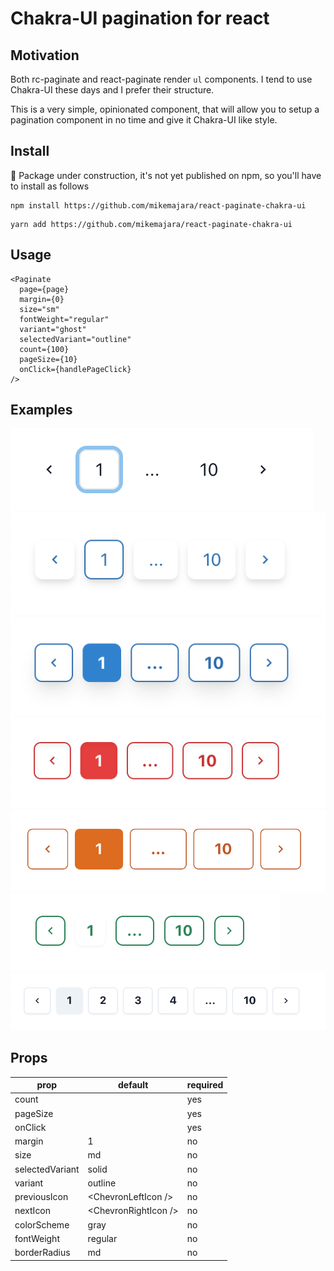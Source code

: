 # Chakra-UI pagination for react

## Motivation

Both rc-paginate and react-paginate render `ul` components. I tend to use Chakra-UI these days and I prefer their structure.

This is a very simple, opinionated component, that will allow you to setup a pagination component in no time and give it Chakra-UI like style.

## Install

🚧 Package under construction, it's not yet published on npm, so you'll have to install as follows

```
npm install https://github.com/mikemajara/react-paginate-chakra-ui
```

```
yarn add https://github.com/mikemajara/react-paginate-chakra-ui
```

## Usage

```
<Paginate
  page={page}
  margin={0}
  size="sm"
  fontWeight="regular"
  variant="ghost"
  selectedVariant="outline"
  count={100}
  pageSize={10}
  onClick={handlePageClick}
/>
```

## Examples

![snapshot1](/images/Screenshot%202022-01-31%20at%2020.23.12.png)
![snapshot2](/images/Screenshot%202022-01-31%20at%2020.25.29.png)
![snapshot3](/images/Screenshot%202022-01-31%20at%2020.25.58.png)
![snapshot4](/images/Screenshot%202022-01-31%20at%2020.27.00.png)
![snapshot5](/images/Screenshot%202022-01-31%20at%2020.27.50.png)
![snapshot6](/images/Screenshot%202022-01-31%20at%2020.28.39.png)
![snapshot7](/images/Screenshot%202022-01-31%20at%2020.29.29.png)

## Props

| prop            	| default              	| required 	|
|-----------------	|----------------------	|----------	|
| count           	|                      	| yes      	|
| pageSize        	|                      	| yes      	|
| onClick         	|                      	| yes      	|
| margin          	|                    1 	| no       	|
| size            	| md                   	| no       	|
| selectedVariant 	| solid                	| no       	|
| variant         	| outline              	| no       	|
| previousIcon    	| \<ChevronLeftIcon />  	| no       	|
| nextIcon        	| \<ChevronRightIcon /> 	| no       	|
| colorScheme     	| gray                 	| no       	|
| fontWeight      	| regular              	| no       	|
| borderRadius    	| md                   	| no       	|